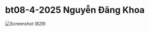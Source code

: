# bt08-4-2025 Nguyễn Đăng Khoa
![Screenshot (829)](https://github.com/user-attachments/assets/8b6b8090-56aa-40e8-8046-e83408ae0aaa)
